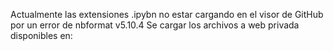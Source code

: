 Actualmente las extensiones .ipybn no estar cargando en el visor de GitHub por un error de nbformat v5.10.4 
Se cargar los archivos a web privada disponibles en: 
